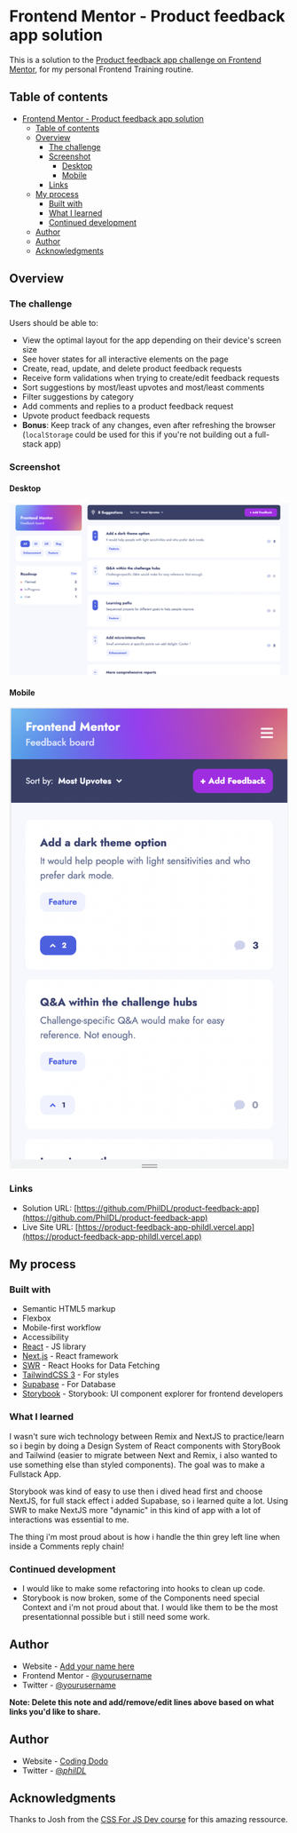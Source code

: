 # Frontend Mentor - Product feedback app solution

This is a solution to the [Product feedback app challenge on Frontend Mentor](https://www.frontendmentor.io/challenges/product-feedback-app-wbvUYqjR6), for my personal Frontend Training routine.

## Table of contents

- [Frontend Mentor - Product feedback app solution](#frontend-mentor---product-feedback-app-solution)
  - [Table of contents](#table-of-contents)
  - [Overview](#overview)
    - [The challenge](#the-challenge)
    - [Screenshot](#screenshot)
      - [Desktop](#desktop)
      - [Mobile](#mobile)
    - [Links](#links)
  - [My process](#my-process)
    - [Built with](#built-with)
    - [What I learned](#what-i-learned)
    - [Continued development](#continued-development)
  - [Author](#author)
  - [Author](#author-1)
  - [Acknowledgments](#acknowledgments)

## Overview

### The challenge

Users should be able to:

- View the optimal layout for the app depending on their device's screen size
- See hover states for all interactive elements on the page
- Create, read, update, and delete product feedback requests
- Receive form validations when trying to create/edit feedback requests
- Sort suggestions by most/least upvotes and most/least comments
- Filter suggestions by category
- Add comments and replies to a product feedback request
- Upvote product feedback requests
- **Bonus**: Keep track of any changes, even after refreshing the browser (`localStorage` could be used for this if you're not building out a full-stack app)

### Screenshot

#### Desktop
![Desktop Version](./public/image.png)

#### Mobile
![Mobile Version](./public/image-mobile.png)


### Links

- Solution URL: [https://github.com/PhilDL/product-feedback-app](https://github.com/PhilDL/product-feedback-app)
- Live Site URL: [https://product-feedback-app-phildl.vercel.app](https://product-feedback-app-phildl.vercel.app)

## My process

### Built with

- Semantic HTML5 markup
- Flexbox
- Mobile-first workflow
- Accessibility
- [React](https://reactjs.org/) - JS library
- [Next.js](https://nextjs.org/) - React framework
- [SWR](https://swr.vercel.app/) - React Hooks for Data Fetching
- [TailwindCSS 3](https://tailwindcss.com/) - For styles
- [Supabase](https://supabase.com/) - For Database
- [Storybook](https://storybook.js.org) - Storybook: UI component explorer for frontend developers

### What I learned

I wasn't sure wich technology between Remix and NextJS to practice/learn so i begin by doing a Design System of React components with StoryBook and Tailwind (easier to migrate between Next and Remix, i also wanted to use something else than styled components). The goal was to make a Fullstack App.

Storybook was kind of easy to use then i dived head first and choose NextJS, for full stack effect i added Supabase, so i learned quite a lot. Using SWR to make NextJS more "dynamic" in this kind of app with a lot of interactions was essential to me.

The thing i'm most proud about is how i handle the thin grey left line when inside a Comments reply chain!

### Continued development

- I would like to make some refactoring into hooks to clean up code.
- Storybook is now broken, some of the Components need special Context and i'm not proud about that. I would like them to be the most presentationnal possible but i still need some work.

## Author

- Website - [Add your name here](https://www.your-site.com)
- Frontend Mentor - [@yourusername](https://www.frontendmentor.io/profile/yourusername)
- Twitter - [@yourusername](https://www.twitter.com/yourusername)

**Note: Delete this note and add/remove/edit lines above based on what links you'd like to share.**

## Author

- Website - [Coding Dodo](https://codingdodo.com)
- Twitter - [@_philDL_](https://twitter.com/_philDL)


## Acknowledgments

Thanks to Josh from the [CSS For JS Dev course](https://courses.joshwcomeau.com/css-for-js) for this amazing ressource.